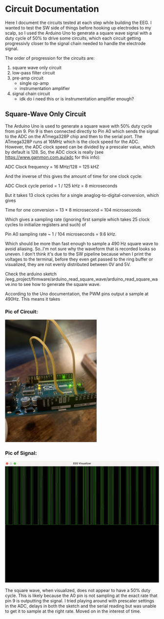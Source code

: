 # Circuit Documentation
Here I document the circuits tested at each step while building the EEG. I wanted to test the 
SW side of things before hooking up electrodes to my scalp, so I used the Arduino Uno to generate a
square wave signal with a duty cycle of 50% to drive some circuits, which each circuit getting 
progressivly closer to the signal chain needed to handle the electrode signal. 

The order of progression for the circuits are:

1. square wave only circuit
2. low-pass filter circuit
3. pre-amp circuit
	* single op-amp
	* instrumentation amplifier
4. signal chain circuit
	* idk do i need this or is instrumentation amplifier enough?


## Square-Wave Only Circuit
The Arduino Uno is used to generate a square wave with 50% duty cycle from pin 9. Pin 9 is then 
connected directly to Pin A0 which sends the signal to the ADC on the ATmega328P chip and then 
to the serial port. The ATmega328P runs at 16MHz which is the clock speed for the ADC. However, the 
ADC clock speed can be divided by a prescaler value, which by default is 128. So, the ADC clock is 
really (see https://www.gammon.com.au/adc for this info):

ADC Clock frequency = 16 MHz/128  = 125 kHZ

And the inverse of this gives the amount of time for one clock cycle:

ADC Clock cycle period = 1 / 125 kHz = 8 microseconds

But it takes 13 clock cycles for a single anaglog-to-digital-conversion, which gives

Time for one conversion = 13 * 8 microsecond = 104 microseconds 

Which gives a sampling rate (ignoring first sample which takes 25 clock cycles to initialize registers and such) of 

Pin A0 sampling rate ~ 1 / 104 microseconds = 9.6 kHz.

Which should be more than fast enough to sample a 490 Hz square wave to avoid aliasing. So..I'm 
not sure why the waveform that is recorded looks so uneven. I don't think it's due to the SW pipeline
because when I print the voltages to the terminal, before they even get passed to the ring buffer
or visualized, they are not evenly distributed between 0V and 5V. 

Check the arduino sketch /eeg_project/firmware/arduino_read_square_wave/arduino_read_square_wave.ino
to see how to generate the square wave. 

According to the Uno documentation, the PWM pins output a sample at 490Hz. This means it takes 

### Pic of Circuit:

<img src="./square_wave_uno.png" title="Uno Wiring for Square Wave." width="300"/>

### Pic of Signal:
<img src="./square_wave.png" title="EEG Visualizer for Square Wave." width="600"/>

The square wave, when visualized, does not appear to have a 50% duty cycle. This is likely because
the A0 pin is not sampling at the exact rate that pin 9 is outputting the signal. I tried playing 
around with prescaler settings in the ADC, delays in both the sketch and the serial reading but
was unable to get it to sample at the right rate. Moved on in the interest of time. 


